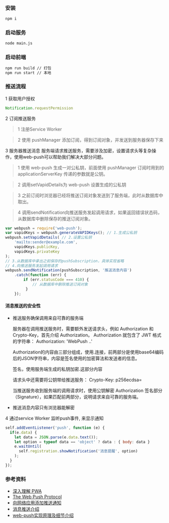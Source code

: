 ### 安装
```bash
npm i
```
### 启动服务
```bash
node main.js
```
### 启动前端
```bash
npm run build // 打包
npm run start // 本地
```
### 推送流程
1 获取用户授权
```js
Notification.requestPermission
```
2 订阅推送服务
> 1 注册Service Worker

> 2 使用 pushManager 添加订阅，得到订阅对象，并发送到服务器保存下来

3 服务器推送消息
服务端请求推送服务，需要涉及加密，设置请求头等复杂操作，使用web-push可以帮助我们解决大部分问题。
> 1 使用 web-push 生成一对公私钥，前面使用 pushManager 订阅时用到的applicationServerKey 传递的参数就是公钥。

> 2 调用setVapidDetails为 web-push 设置生成的公私钥

> 3 之前订阅时浏览器已经将推送订阅对象发送到了服务端，此时从数据库中取出。

> 4 调用sendNotification向推送服务发起调用请求，如果返回错误状态码，从数据库中删除保存的推送订阅对象。
```js
var webpush = require('web-push');
var vapidKeys = webpush.generateVAPIDKeys(); // 1.生成公私钥
webpush.setVapidDetails( // 2.设置公私钥
    'mailto:sender@example.com',
    vapidKeys.publicKey,
    vapidKeys.privateKey
);
// 3.从数据库中拿出之前保存的pushSubscription，具体实现省略
// 4.向推送服务发起调用请求
webpush.sendNotification(pushSubscription, '推送消息内容')
    .catch(function (err) {
        if (err.statusCode === 410) {
            // 从数据库中删除推送订阅对象
         }
    });
```
#### 消息推送的安全性
  * 推送服务确保调用来自可靠的服务端
   
    服务器在调用推送服务时，需要额外发送请求头，例如 Authorization 和 Crypto-Key，首先介绍 Authorization。
    Authorization 就包含了 JWT 格式的字符串： Authorization: 'WebPush <JWT Info>.<JWT Data>.<Signature>'

    Authorization的内容由三部分组成，使用.连接，前两部分是使用base64编码后的JSON字符串，内容是签名使用的加密算法和发送者的信息。

    签名，使用服务端生成的私钥加密<JWT Info>.<JWT Data>这部分内容 

    请求头中还需要将公钥带给推送服务： Crypto-Key: p256ecdsa=<URL Safe Base64 Public Application Server Key>

    当推送服务收到服务端的调用请求时，使用公钥解密 Authorization 签名部分（Signature），如果匹配前两部分，说明请求来自可靠的服务端。
  * 推送消息内容只有浏览器能解密

4 通过service Worker 监听push事件, 来显示通知
```js
self.addEventListener('push', function (e) {
  if(e.data) {
    let data = JSON.parse(e.data.text());
    let option = typeof data == 'object' ? data : { body: data }
    e.waitUntil(
      self.registration.showNotification('消息提醒', option)
    );
  }
});
```
### 参考资料
* [深入理解 PWA](https://juejin.im/post/5c07493951882516cd70d213#heading-21)
* [The Web Push Protocol](https://developers.google.cn/web/fundamentals/push-notifications/web-push-protocol)
* [向网络应用添加推送通知](https://developers.google.com/web/fundamentals/codelabs/push-notifications/?hl=zh-CN#%E5%8F%96%E6%B6%88%E8%AE%A2%E9%98%85%E7%94%A8%E6%88%B7)
* [消息推送介绍](https://lavas.baidu.com/pwa/engage-retain-users/how-push-works)
* [web-push实现原理及细节介绍](https://segmentfault.com/a/1190000013061924)
